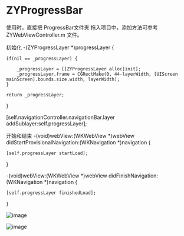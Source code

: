 # ZYProgressBar

使用时，直接把 ProgressBar文件夹 拖入项目中，添加方法可参考 ZYWebViewController.m 文件。

初始化
-(ZYProgressLayer *)progressLayer {

    if(nil == _progressLayer) {

        _progressLayer = [[ZYProgressLayer alloc]init];
        _progressLayer.frame = CGRectMake(0, 44-layerWidth, [UIScreen mainScreen].bounds.size.width, layerWidth);
    }

    return _progressLayer;
}

[self.navigationController.navigationBar.layer addSublayer:self.progressLayer];


开始和结束
-(void)webView:(WKWebView *)webView didStartProvisionalNavigation:(WKNavigation *)navigation {

    [self.progressLayer startLoad];
}

-(void)webView:(WKWebView *)webView didFinishNavigation:(WKNavigation *)navigation {

    [self.progressLayer finishedLoad];

}

![image](https://github.com/zhouyangyng/ZYProgressBar/image/000.png)

![image](https://github.com/zhouyangyng/ZYProgressBar/image/111.gif)



